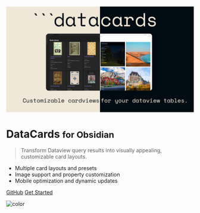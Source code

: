 <!-- _coverpage.md -->

![logo](assets/images/header-image.png)

# DataCards <small>for Obsidian</small>

> Transform Dataview query results into visually appealing, customizable card layouts.

- Multiple card layouts and presets
- Image support and property customization
- Mobile optimization and dynamic updates

[GitHub](https://github.com/yourusername/data-cards)
[Get Started](getting-started.md)

<!-- background color -->
![color](#3F51B5)